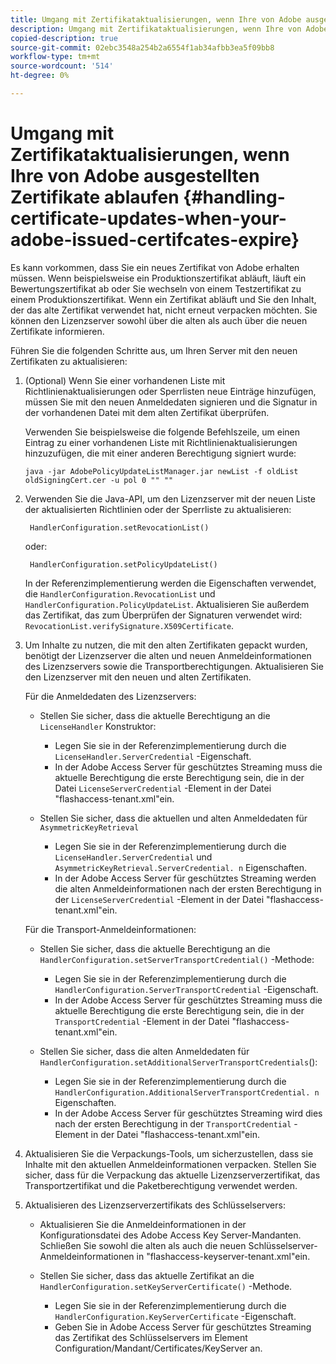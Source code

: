 ```yaml
---
title: Umgang mit Zertifikataktualisierungen, wenn Ihre von Adobe ausgestellten Zertifikate ablaufen
description: Umgang mit Zertifikataktualisierungen, wenn Ihre von Adobe ausgestellten Zertifikate ablaufen
copied-description: true
source-git-commit: 02ebc3548a254b2a6554f1ab34afbb3ea5f09bb8
workflow-type: tm+mt
source-wordcount: '514'
ht-degree: 0%

---
```


# Umgang mit Zertifikataktualisierungen, wenn Ihre von Adobe ausgestellten Zertifikate ablaufen {#handling-certificate-updates-when-your-adobe-issued-certifcates-expire}

Es kann vorkommen, dass Sie ein neues Zertifikat von Adobe erhalten müssen. Wenn beispielsweise ein Produktionszertifikat abläuft, läuft ein Bewertungszertifikat ab oder Sie wechseln von einem Testzertifikat zu einem Produktionszertifikat. Wenn ein Zertifikat abläuft und Sie den Inhalt, der das alte Zertifikat verwendet hat, nicht erneut verpacken möchten. Sie können den Lizenzserver sowohl über die alten als auch über die neuen Zertifikate informieren.

Führen Sie die folgenden Schritte aus, um Ihren Server mit den neuen Zertifikaten zu aktualisieren:

1. (Optional) Wenn Sie einer vorhandenen Liste mit Richtlinienaktualisierungen oder Sperrlisten neue Einträge hinzufügen, müssen Sie mit den neuen Anmeldedaten signieren und die Signatur in der vorhandenen Datei mit dem alten Zertifikat überprüfen.

   Verwenden Sie beispielsweise die folgende Befehlszeile, um einen Eintrag zu einer vorhandenen Liste mit Richtlinienaktualisierungen hinzuzufügen, die mit einer anderen Berechtigung signiert wurde:

   ```
   java -jar AdobePolicyUpdateListManager.jar newList -f oldList oldSigningCert.cer -u pol 0 "" ""
   ```

1. Verwenden Sie die Java-API, um den Lizenzserver mit der neuen Liste der aktualisierten Richtlinien oder der Sperrliste zu aktualisieren:

   ```
    HandlerConfiguration.setRevocationList() 
   ```

   oder:

   ```
    HandlerConfiguration.setPolicyUpdateList()
   ```

   In der Referenzimplementierung werden die Eigenschaften verwendet, die `HandlerConfiguration.RevocationList` und `HandlerConfiguration.PolicyUpdateList`. Aktualisieren Sie außerdem das Zertifikat, das zum Überprüfen der Signaturen verwendet wird: `RevocationList.verifySignature.X509Certificate`.

1. Um Inhalte zu nutzen, die mit den alten Zertifikaten gepackt wurden, benötigt der Lizenzserver die alten und neuen Anmeldeinformationen des Lizenzservers sowie die Transportberechtigungen. Aktualisieren Sie den Lizenzserver mit den neuen und alten Zertifikaten.

   Für die Anmeldedaten des Lizenzservers:

   * Stellen Sie sicher, dass die aktuelle Berechtigung an die `LicenseHandler` Konstruktor:

      * Legen Sie sie in der Referenzimplementierung durch die `LicenseHandler.ServerCredential` -Eigenschaft.
      * In der Adobe Access Server für geschütztes Streaming muss die aktuelle Berechtigung die erste Berechtigung sein, die in der Datei `LicenseServerCredential` -Element in der Datei &quot;flashaccess-tenant.xml&quot;ein.

   * Stellen Sie sicher, dass die aktuellen und alten Anmeldedaten für `AsymmetricKeyRetrieval`

      * Legen Sie sie in der Referenzimplementierung durch die `LicenseHandler.ServerCredential` und `AsymmetricKeyRetrieval.ServerCredential. n` Eigenschaften.
      * In der Adobe Access Server für geschütztes Streaming werden die alten Anmeldeinformationen nach der ersten Berechtigung in der `LicenseServerCredential` -Element in der Datei &quot;flashaccess-tenant.xml&quot;ein.

   Für die Transport-Anmeldeinformationen:

   * Stellen Sie sicher, dass die aktuelle Berechtigung an die `HandlerConfiguration.setServerTransportCredential()` -Methode:

      * Legen Sie sie in der Referenzimplementierung durch die `HandlerConfiguration.ServerTransportCredential` -Eigenschaft.
      * In der Adobe Access Server für geschütztes Streaming muss die aktuelle Berechtigung die erste Berechtigung sein, die in der `TransportCredential` -Element in der Datei &quot;flashaccess-tenant.xml&quot;ein.

   * Stellen Sie sicher, dass die alten Anmeldedaten für `HandlerConfiguration.setAdditionalServerTransportCredentials`():

      * Legen Sie sie in der Referenzimplementierung durch die `HandlerConfiguration.AdditionalServerTransportCredential. n` Eigenschaften.
      * In der Adobe Access Server für geschütztes Streaming wird dies nach der ersten Berechtigung in der `TransportCredential` -Element in der Datei &quot;flashaccess-tenant.xml&quot;ein.

1. Aktualisieren Sie die Verpackungs-Tools, um sicherzustellen, dass sie Inhalte mit den aktuellen Anmeldeinformationen verpacken. Stellen Sie sicher, dass für die Verpackung das aktuelle Lizenzserverzertifikat, das Transportzertifikat und die Paketberechtigung verwendet werden.
1. Aktualisieren des Lizenzserverzertifikats des Schlüsselservers:

   * Aktualisieren Sie die Anmeldeinformationen in der Konfigurationsdatei des Adobe Access Key Server-Mandanten. Schließen Sie sowohl die alten als auch die neuen Schlüsselserver-Anmeldeinformationen in &quot;flashaccess-keyserver-tenant.xml&quot;ein.
   * Stellen Sie sicher, dass das aktuelle Zertifikat an die `HandlerConfiguration.setKeyServerCertificate()` -Methode.

      * Legen Sie sie in der Referenzimplementierung durch die `HandlerConfiguration.KeyServerCertificate` -Eigenschaft.
      * Geben Sie in Adobe Access Server für geschütztes Streaming das Zertifikat des Schlüsselservers im Element Configuration/Mandant/Certificates/KeyServer an.
